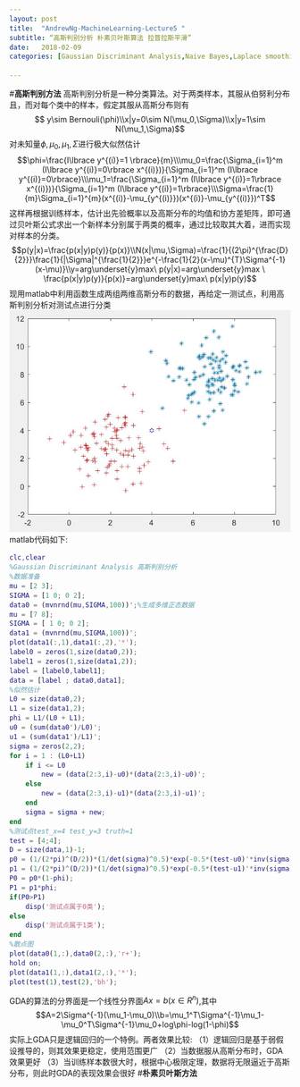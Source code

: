 ```yaml
---
layout: post
title:  "AndrewNg-MachineLearning-Lecture5 "
subtitle: “高斯判别分析 朴素贝叶斯算法 拉普拉斯平滑”
date:   2018-02-09
categories: [Gaussian Discriminant Analysis,Naive Bayes,Laplace smoothing]

---
```

<script type="text/x-mathjax-config"> MathJax.Hub.Config({ tex2jax: {inlineMath: [['$','$'],['\\(','\\)']]} }); </script> <script type="text/javascript" async src="https://cdn.mathjax.org/mathjax/latest/MathJax.js?config=TeX-MML-AM_CHTML"> </script>

#**高斯判别方法**
高斯判别分析是一种分类算法。对于两类样本，其服从伯努利分布且，而对每个类中的样本，假定其服从高斯分布则有
$$ y\sim Bernouli(\phi)\\x|y=0\sim N(\mu_0,\Sigma)\\x|y=1\sim N(\mu_1,\Sigma)$$
对未知量$\phi,\mu_0,\mu_1,\Sigma$进行极大似然估计
$$\phi=\frac{I\lbrace y^{(i)}=1 \rbrace}{m}\\\mu_0=\frac{\Sigma_{i=1}^m (I\lbrace y^{(i)}=0\rbrace x^{(i)})}{\Sigma_{i=1}^m (I\lbrace y^{(i)}=0\rbrace}\\\mu_1=\frac{\Sigma_{i=1}^m (I\lbrace y^{(i)}=1\rbrace x^{(i)})}{\Sigma_{i=1}^m (I\lbrace y^{(i)}=1\rbrace}\\\Sigma=\frac{1}{m}\Sigma_{i=1}^{m}(x^{(i)}-\mu_{y^{(i)}})(x^{(i)}-\mu_{y^{(i)}})^T$$
这样再根据训练样本，估计出先验概率以及高斯分布的均值和协方差矩阵，即可通过贝叶斯公式求出一个新样本分别属于两类的概率，通过比较取其大着，进而实现对样本的分类。
$$p(y|x)=\frac{p(x|y)p(y)}{p(x)}\\N(x|\mu,\Sigma)=\frac{1}{(2\pi)^{\frac{D}{2}}}\frac{1}{|\Sigma|^{\frac{1}{2}}}e^{-\frac{1}{2}(x-\mu)^{T}\Sigma^{-1}(x-\mu)}\\y=arg\underset{y}max\ p(y|x)=arg\underset{y}max \ \frac{p(x|y)p(y)}{p(x)}=arg\underset{y}max\ p(x|y)p(y)$$
现用matlab中利用函数生成两组两维高斯分布的数据，再给定一测试点，利用高斯判别分析对测试点进行分类
![](https://raw.githubusercontent.com/NjuOwen/NjuOwen.github.io/master/img/2018-02-08-AndrewNg-MachineLearning-lec5/GDA.JPG)
matlab代码如下:
```matlab
clc,clear
%Gaussian Discriminant Analysis 高斯判别分析
%数据准备
mu = [2 3];
SIGMA = [1 0; 0 2];
data0 = (mvnrnd(mu,SIGMA,100))';%生成多维正态数据
mu = [7 8];
SIGMA = [ 1 0; 0 2];
data1 = (mvnrnd(mu,SIGMA,100))';
plot(data1(:,1),data1(:,2),'*');
label0 = zeros(1,size(data0,2));
label1 = zeros(1,size(data1,2));
label = [label0,label1];
data = [label ; data0,data1];
%似然估计
L0 = size(data0,2);
L1 = size(data1,2);
phi = L1/(L0 + L1);
u0 = (sum(data0')/L0)';
u1 = (sum(data1')/L1)';
sigma = zeros(2,2);
for i = 1 : (L0+L1)
    if i <= L0
        new = (data(2:3,i)-u0)*(data(2:3,i)-u0)';     
    else
        new = (data(2:3,i)-u1)*(data(2:3,i)-u1)';     
    end
    sigma = sigma + new;
end
%测试点test_x=4 test_y=3 truth=1
test = [4;4];
D = size(data,1)-1;
p0 = (1/(2*pi)^(D/2))*(1/det(sigma)^0.5)*exp(-0.5*(test-u0)'*inv(sigma)*(test-u0));
p1 = (1/(2*pi)^(D/2))*(1/det(sigma)^0.5)*exp(-0.5*(test-u1)'*inv(sigma)*(test-u1));
P0 = p0*(1-phi);
P1 = p1*phi;
if(P0>P1)
    disp('测试点属于0类');
else
    disp('测试点属于1类');
end
%散点图
plot(data0(1,:),data0(2,:),'r+');
hold on;
plot(data1(1,:),data1(2,:),'*');
plot(test(1),test(2),'bh');

```
GDA的算法的分界面是一个线性分界面$Ax=b(x\in R^n)$,其中
$$A=2\Sigma^{-1}(\mu_1-\mu_0)\\b=\mu_1^T\Sigma^{-1}\mu_1-\mu_0^T\Sigma^{-1}\mu_0+log\phi-log(1-\phi)$$
实际上GDA只是逻辑回归的一个特例。两者效果比较:
（1）逻辑回归是基于弱假设推导的，则其效果更稳定，使用范围更广
（2）当数据服从高斯分布时，GDA效果更好
（3）当训练样本数很大时，根据中心极限定理，数据将无限逼近于高斯分布，则此时GDA的表现效果会很好
#**朴素贝叶斯方法**
